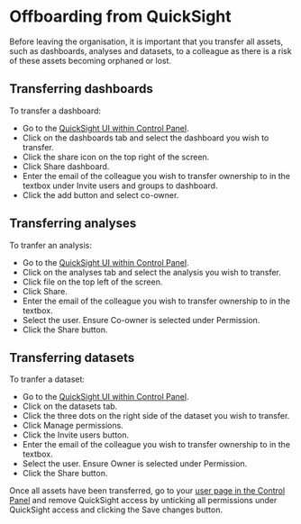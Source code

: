 # Offboarding from QuickSight

Before leaving the organisation, it is important that you transfer all assets, such as dashboards, analyses and datasets, to a colleague as there is a risk of these assets becoming orphaned or lost.

## Transferring dashboards

To transfer a dashboard:

- Go to the [QuickSight UI within Control Panel].
- Click on the dashboards tab and select the dashboard you wish to transfer.
- Click the share icon on the top right of the screen.
- Click Share dashboard.
- Enter the email of the colleague you wish to transfer ownership to in the textbox under Invite users and groups to dashboard.
- Click the add button and select co-owner.

## Transferring analyses

To tranfer an analysis:

- Go to the [QuickSight UI within Control Panel].
- Click on the analyses tab and select the analysis you wish to transfer.
- Click file on the top left of the screen.
- Click Share.
- Enter the email of the colleague you wish to transfer ownership to in the textbox.
- Select the user. Ensure Co-owner is selected under Permission.
- Click the Share button.

## Transferring datasets

To tranfer a dataset:

- Go to the [QuickSight UI within Control Panel].
- Click on the datasets tab.
- Click the three dots on the right side of the dataset you wish to transfer.
- Click Manage permissions.
- Click the Invite users button.
- Enter the email of the colleague you wish to transfer ownership to in the textbox.
- Select the user. Ensure Owner is selected under Permission.
- Click the Share button.

Once all assets have been transferred, go to your [user page in the Control Panel] and remove QuickSight access by unticking all permissions under QuickSight access and clicking the Save changes button.

<!-- External links -->

[QuickSight UI within Control Panel]: https://controlpanel.services.analytical-platform.service.justice.gov.uk/quicksight/
[user page in the Control Panel]: https://controlpanel.services.analytical-platform.service.justice.gov.uk/user/